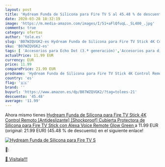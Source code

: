```yaml
---
layout: post
title: 'Hydream Funda de Silicona para Fire TV S al 45.48 % de descuento'
date: 2020-03-28 18:32:19
image: 'https://m.media-amazon.com/images/I/51+aFlQfuqL._SL400_.jpg'
comments: true
category: ofertas
author: 'tole.es'
slug: 'B07WZQVGK2-es Hydream Funda de Silicona para Fire TV Stick 4K Control...'
sku: 'B07WZQVGK2-es'
tags: [ 'Accesorios para Echo Dot (3.ª generación)','Accesorios para dispositivos Amazon','Altavoces','Altavoces inteligentes','Altavoces y pantallas inteligentes Echo','Bombillas','Bombillas LED','Bricolaje y herramientas','Custom Stores','Dispositivos Amazon','Dispositivos Amazon y Accesorios','Electrónica','Enchufes inteligentes y a control remoto','Enchufes y accesorios','Equipos de audio y Hi-Fi','Iluminación','Instalación eléctrica','Pantallas inteligentes','Paquetes de dispositivos','Specialty Stores','TV, vídeo y home cinema','Televisores','alexa', ]
actualPrice: 11.99 EUR
currency: EUR
price: 11.99
comparePrice: 21.99 EUR
prodname: 'Hydream Funda de Silicona para Fire TV Stick 4K Control Remoto [Antideslizante] [Shockproof] Cubierta Protectora de Silicona para Fire TV Stick con Alexa Voice Remote  Glow Green '
country: 'es'
flag: '🇪🇸'
brand: ''
buyurl: 'https://www.amazon.es/dp/B07WZQVGK2/?tag=tolees-21'
descuento: '45.48'
average: '11.99'
---
```


Ahora mismo tienes [Hydream Funda de Silicona para Fire TV Stick 4K Control Remoto [Antideslizante] [Shockproof] Cubierta Protectora de Silicona para Fire TV Stick con Alexa Voice Remote  Glow Green ](https://www.amazon.es/dp/B07WZQVGK2/?tag=tolees-21) a 11.99 EUR (original: 21.99 EUR) (45.48 %  de descuento) en el siguiente enlace!

[![Hydream Funda de Silicona para Fire TV S](https://m.media-amazon.com/images/I/51+aFlQfuqL._SL400_.jpg)](https://www.amazon.es/dp/B07WZQVGK2/?tag=tolees-21)

🔎:


[🛒 Visítala!!!](https://www.amazon.es/dp/B07WZQVGK2/?tag=tolees-21)
